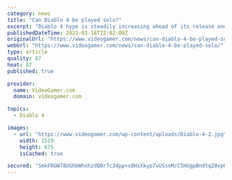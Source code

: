 ```yaml
---
category: news
title: "Can Diablo 4 be played solo?"
excerpt: "Diablo 4 hype is steadily increasing ahead of its release and players couldn’t be more excited to start getting into Blizzard’s latest ARPG installment. NOW READ: Can you play Diablo 4 beta without PS ..."
publishedDateTime: 2023-03-16T22:02:00Z
originalUrl: "https://www.videogamer.com/news/can-diablo-4-be-played-solo/"
webUrl: "https://www.videogamer.com/news/can-diablo-4-be-played-solo/"
type: article
quality: 87
heat: 87
published: true

provider:
  name: VideoGamer.com
  domain: videogamer.com

topics:
  - Diablo 4

images:
  - url: "https://www.videogamer.com/wp-content/uploads/Diablo-4-2.jpg"
    width: 1519
    height: 675
    isCached: true

secured: "SmkFRGW78UGhbWhxhzdQ0r7cJ4pp+s8HsXkyp7vUSsoM/C5HUgpBndtqZ8vpU5JmCV8MwjTcv3tg+qtpJLRuuyfxSB2m2Glwb6DV69uwT8NZZqgsd2CDnqyQK/An4PONIo+wTxtEQLCASdN/FHKvWvJ2R1//zYqVJ1OdxkKGBJ43TrntrA6aGeW7MiNrJl4WM4WTGRHJWnceZeTHxXfMr2xdfye0L0mTUzxn0QhxtANqHAZZLhzzJac3nb7LlQeuM11DTTBOJ8Sii9XJTTeQTs14j91vl+CODARnOpdbjIq0+IcWJNuO8uGEnGVVmIk4RVWZIxJ9/ehYOIbfQxO2emvs7zhVZJ3FqWK1rugWkQ8=;91C37wycbkkvNMkE5JfYzw=="
---
```


